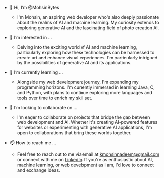 
- 👋 Hi, I’m @MohsinBytes
  - I'm Mohsin, an aspiring web developer who's also deeply passionate about the realms of AI and machine learning. My curiosity extends to exploring generative AI and the fascinating field of photo creation AI.

- 👀 I’m interested in ...
  - Delving into the exciting world of AI and machine learning, particularly exploring how these technologies can be harnessed to create art and enhance visual experiences. I'm particularly intrigued by the possibilities of generative AI and its applications.

- 🌱 I’m currently learning ...
  - Alongside my web development journey, I'm expanding my programming horizons. I'm currently immersed in learning Java, C, and Python, with plans to continue exploring more languages and tools over time to enrich my skill set.

- 💞️ I’m looking to collaborate on ...
  - I'm eager to collaborate on projects that bridge the gap between web development and AI. Whether it's creating AI-powered features for websites or experimenting with generative AI applications, I'm open to collaborations that bring these worlds together.

- 📫 How to reach me ...
  - Feel free to reach out to me via email at kmohsinnadeem@gmail.com or connect with me on [LinkedIn](https://www.linkedin.com/in/k-mohsin). If you're as enthusiastic about AI, machine learning, or web development as I am, I'd love to connect and exchange ideas.
